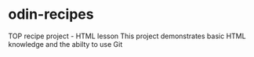 # odin-recipes
TOP recipe project - HTML lesson
This project demonstrates basic HTML knowledge and the abilty to use Git